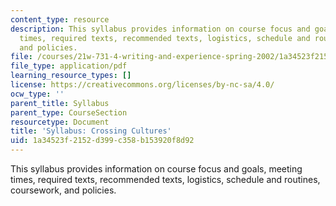 ```yaml
---
content_type: resource
description: This syllabus provides information on course focus and goals, meeting
  times, required texts, recommended texts, logistics, schedule and routines, coursework,
  and policies.
file: /courses/21w-731-4-writing-and-experience-spring-2002/1a34523f2152d399c358b153920f8d92_syllabus.pdf
file_type: application/pdf
learning_resource_types: []
license: https://creativecommons.org/licenses/by-nc-sa/4.0/
ocw_type: ''
parent_title: Syllabus
parent_type: CourseSection
resourcetype: Document
title: 'Syllabus: Crossing Cultures'
uid: 1a34523f-2152-d399-c358-b153920f8d92
---
```

This syllabus provides information on course focus and goals, meeting times, required texts, recommended texts, logistics, schedule and routines, coursework, and policies.